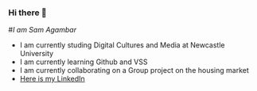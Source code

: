 ### Hi there 👋

<!--
**SamAgambar/SamAgambar** is a ✨ _special_ ✨ repository because its `README.md` (this file) appears on your GitHub profile.

Here are some ideas to get you started:

- 🔭 I’m currently working on ...
- 🌱 I’m currently learning ...
- 👯 I’m looking to collaborate on ...
- 🤔 I’m looking for help with ...
- 💬 Ask me about ...
- 📫 How to reach me: ...
- 😄 Pronouns: ...
- ⚡ Fun fact: ...
-->


#*I am Sam Agambar*
- I am currently studing Digital Cultures and Media at Newcastle University
- I am currently learning Github and VSS
- I am currently collaborating on a Group project on the housing market
- [Here is my LinkedIn](www.linkedin.com/in/sam-agambar)


  

